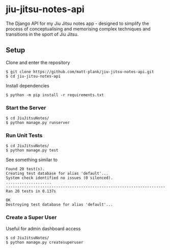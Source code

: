 # jiu-jitsu-notes-api

The Django API for my Jiu Jitsu notes app - designed to simplify the process of conceptualising and memorising complex techniques and transitions in the sport of Jiu Jitsu.

## Setup

Clone and enter the repository

```
$ git clone https://github.com/matt-plank/jiu-jitsu-notes-api.git
$ cd jiu-jitsu-notes-api
```

Install dependencies

```
$ python -m pip install -r requirements.txt
```

### Start the Server

```
$ cd JiuJitsuNotes/
$ python manage.py runserver
```

### Run Unit Tests

```
$ cd JiuJitsuNotes/
$ python manage.py test
```

See something similar to

```
Found 20 test(s).
Creating test database for alias 'default'...
System check identified no issues (0 silenced).
....................
----------------------------------------------------------------------
Ran 20 tests in 0.137s

OK
Destroying test database for alias 'default'...
```

### Create a Super User

Useful for admin dashboard access

```
$ cd JiuJitsuNotes/
$ python manage.py createsuperuser
```
